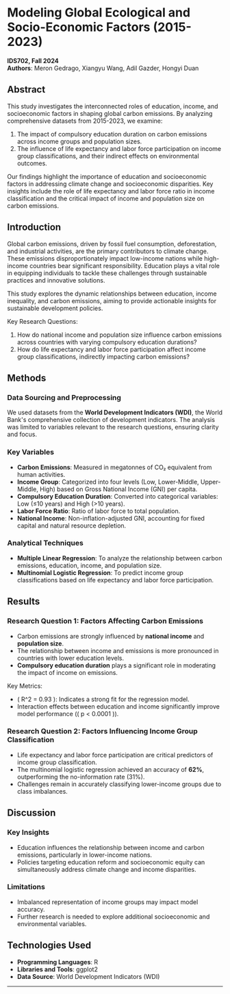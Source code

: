 # Modeling Global Ecological and Socio-Economic Factors (2015-2023)

**IDS702, Fall 2024**  
**Authors**: Meron Gedrago, Xiangyu Wang, Adil Gazder, Hongyi Duan  

## Abstract

This study investigates the interconnected roles of education, income, and socioeconomic factors in shaping global carbon emissions. By analyzing comprehensive datasets from 2015-2023, we examine:  
1. The impact of compulsory education duration on carbon emissions across income groups and population sizes.  
2. The influence of life expectancy and labor force participation on income group classifications, and their indirect effects on environmental outcomes.  

Our findings highlight the importance of education and socioeconomic factors in addressing climate change and socioeconomic disparities. Key insights include the role of life expectancy and labor force ratio in income classification and the critical impact of income and population size on carbon emissions.


## Introduction

Global carbon emissions, driven by fossil fuel consumption, deforestation, and industrial activities, are the primary contributors to climate change. These emissions disproportionately impact low-income nations while high-income countries bear significant responsibility. Education plays a vital role in equipping individuals to tackle these challenges through sustainable practices and innovative solutions.

This study explores the dynamic relationships between education, income inequality, and carbon emissions, aiming to provide actionable insights for sustainable development policies.  

Key Research Questions:  
1. How do national income and population size influence carbon emissions across countries with varying compulsory education durations?  
2. How do life expectancy and labor force participation affect income group classifications, indirectly impacting carbon emissions?  


## Methods

### Data Sourcing and Preprocessing

We used datasets from the **World Development Indicators (WDI)**, the World Bank's comprehensive collection of development indicators. The analysis was limited to variables relevant to the research questions, ensuring clarity and focus.

### Key Variables
- **Carbon Emissions**: Measured in megatonnes of CO₂ equivalent from human activities.  
- **Income Group**: Categorized into four levels (Low, Lower-Middle, Upper-Middle, High) based on Gross National Income (GNI) per capita.  
- **Compulsory Education Duration**: Converted into categorical variables: Low (≤10 years) and High (>10 years).  
- **Labor Force Ratio**: Ratio of labor force to total population.  
- **National Income**: Non-inflation-adjusted GNI, accounting for fixed capital and natural resource depletion.  

### Analytical Techniques
- **Multiple Linear Regression**: To analyze the relationship between carbon emissions, education, income, and population size.  
- **Multinomial Logistic Regression**: To predict income group classifications based on life expectancy and labor force participation.  

## Results

### Research Question 1: Factors Affecting Carbon Emissions
- Carbon emissions are strongly influenced by **national income** and **population size**.  
- The relationship between income and emissions is more pronounced in countries with lower education levels.  
- **Compulsory education duration** plays a significant role in moderating the impact of income on emissions.  

Key Metrics:
- \( R^2 = 0.93 \): Indicates a strong fit for the regression model.  
- Interaction effects between education and income significantly improve model performance (\( p < 0.0001 \)).  

### Research Question 2: Factors Influencing Income Group Classification
- Life expectancy and labor force participation are critical predictors of income group classification.  
- The multinomial logistic regression achieved an accuracy of **62%**, outperforming the no-information rate (31%).  
- Challenges remain in accurately classifying lower-income groups due to class imbalances.

## Discussion

### Key Insights
- Education influences the relationship between income and carbon emissions, particularly in lower-income nations.  
- Policies targeting education reform and socioeconomic equity can simultaneously address climate change and income disparities.

### Limitations
- Imbalanced representation of income groups may impact model accuracy.  
- Further research is needed to explore additional socioeconomic and environmental variables.  

## Technologies Used
- **Programming Languages**: R  
- **Libraries and Tools**: ggplot2  
- **Data Source**: World Development Indicators (WDI)  

---
